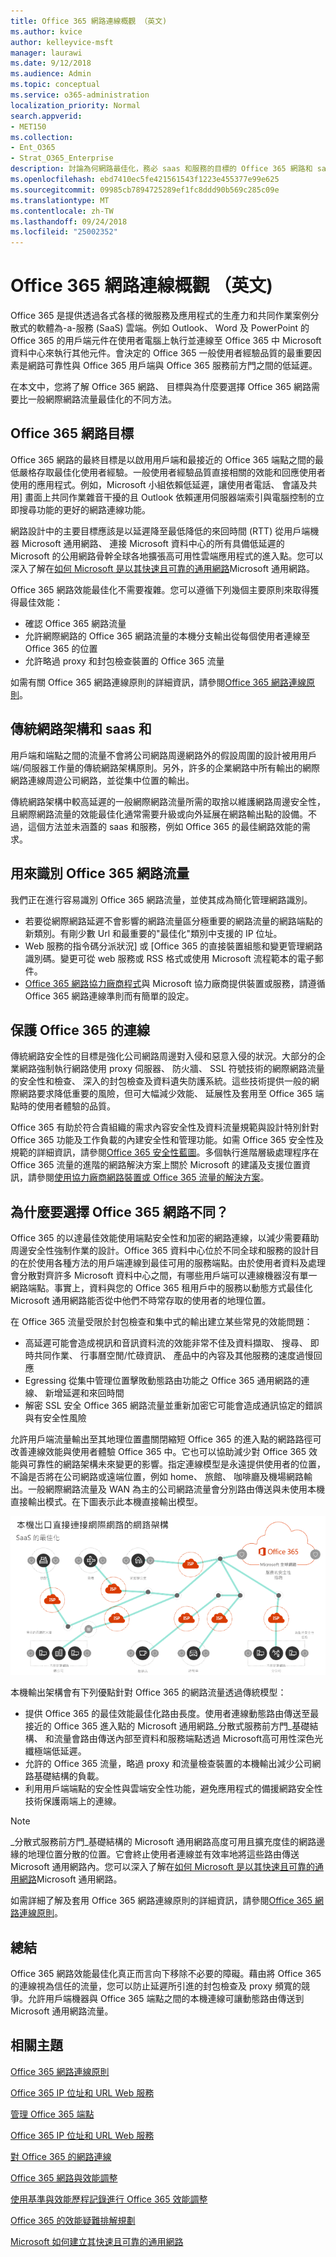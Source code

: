 ```yaml
---
title: Office 365 網路連線概觀 （英文)
ms.author: kvice
author: kelleyvice-msft
manager: laurawi
ms.date: 9/12/2018
ms.audience: Admin
ms.topic: conceptual
ms.service: o365-administration
localization_priority: Normal
search.appverid:
- MET150
ms.collection:
- Ent_O365
- Strat_O365_Enterprise
description: 討論為何網路最佳化，務必 saas 和服務的目標的 Office 365 網路和 saas 和需要不同的網路中其他工作負載的方式。
ms.openlocfilehash: ebd7410ec5fe421561543f1223e455377e99e625
ms.sourcegitcommit: 09985cb7894725289ef1fc8ddd90b569c285c09e
ms.translationtype: MT
ms.contentlocale: zh-TW
ms.lasthandoff: 09/24/2018
ms.locfileid: "25002352"
---
```

# <a name="office-365-network-connectivity-overview"></a>Office 365 網路連線概觀 （英文)

Office 365 是提供透過各式各樣的微服務及應用程式的生產力和共同作業案例分散式的軟體為-a-服務 (SaaS) 雲端。例如 Outlook、 Word 及 PowerPoint 的 Office 365 的用戶端元件在使用者電腦上執行並連線至 Office 365 中 Microsoft 資料中心來執行其他元件。會決定的 Office 365 一般使用者經驗品質的最重要因素是網路可靠性與 Office 365 用戶端與 Office 365 服務前方門之間的低延遲。

在本文中，您將了解 Office 365 網路、 目標與為什麼要選擇 Office 365 網路需要比一般網際網路流量最佳化的不同方法。

## <a name="office-365-networking-goals"></a>Office 365 網路目標

Office 365 網路的最終目標是以啟用用戶端和最接近的 Office 365 端點之間的最低嚴格存取最佳化使用者經驗。一般使用者經驗品質直接相關的效能和回應使用者使用的應用程式。例如，Microsoft 小組依賴低延遲，讓使用者電話、 會議及共用] 畫面上共同作業雜音干擾的且 Outlook 依賴運用伺服器端索引與電腦控制的立即搜尋功能的更好的網路連線功能。

網路設計中的主要目標應該是以延遲降至最低降低的來回時間 (RTT) 從用戶端機器 Microsoft 通用網路、 連接 Microsoft 資料中心的所有具備低延遲的 Microsoft 的公用網路骨幹全球各地擴張高可用性雲端應用程式的進入點。您可以深入了解在[如何 Microsoft 是以其快速且可靠的通用網路](https://azure.microsoft.com/en-us/blog/how-microsoft-builds-its-fast-and-reliable-global-network/)Microsoft 通用網路。

Office 365 網路效能最佳化不需要複雜。您可以遵循下列幾個主要原則來取得獲得最佳效能：

- 確認 Office 365 網路流量
- 允許網際網路的 Office 365 網路流量的本機分支輸出從每個使用者連線至 Office 365 的位置
- 允許略過 proxy 和封包檢查裝置的 Office 365 流量

如需有關 Office 365 網路連線原則的詳細資訊，請參閱[Office 365 網路連線原則](office-365-network-connectivity-principles.md)。

## <a name="traditional-network-architectures-and-saas"></a>傳統網路架構和 saas 和

用戶端和端點之間的流量不會將公司網路周邊網路外的假設周圍的設計被用用戶端/伺服器工作量的傳統網路架構原則。另外，許多的企業網路中所有輸出的網際網路連線周遊公司網路，並從集中位置的輸出。

傳統網路架構中較高延遲的一般網際網路流量所需的取捨以維護網路周邊安全性，且網際網路流量的效能最佳化通常需要升級或向外延展在網路輸出點的設備。不過，這個方法並未涵蓋的 saas 和服務，例如 Office 365 的最佳網路效能的需求。

## <a name="identifying-office-365-network-traffic"></a>用來識別 Office 365 網路流量

我們正在進行容易識別 Office 365 網路流量，並使其成為簡化管理網路識別。

- 若要從網際網路延遲不會影響的網路流量區分極重要的網路流量的網路端點的新類別。有剛少數 Url 和最重要的"最佳化"類別中支援的 IP 位址。
- Web 服務的指令碼分派狀況] 或 [Office 365 的直接裝置組態和變更管理網路識別碼。變更可從 web 服務或 RSS 格式或使用 Microsoft 流程範本的電子郵件。
- [Office 365 網路協力廠商程式](http://aka.ms/Office365NPP)與 Microsoft 協力廠商提供裝置或服務，請遵循 Office 365 網路連線準則而有簡單的設定。

## <a name="securing-office-365-connections"></a>保護 Office 365 的連線

傳統網路安全性的目標是強化公司網路周邊對入侵和惡意入侵的狀況。大部分的企業網路強制執行網路使用 proxy 伺服器、 防火牆、 SSL 符號技術的網際網路流量的安全性和檢查、 深入的封包檢查及資料遺失防護系統。這些技術提供一般的網際網路要求降低重要的風險，但可大幅減少效能、 延展性及套用至 Office 365 端點時的使用者體驗的品質。

Office 365 有助於符合貴組織的需求內容安全性及資料流量規範與設計特別針對 Office 365 功能及工作負載的內建安全性和管理功能。如需 Office 365 安全性及規範的詳細資訊，請參閱[Office 365 安全性藍圖](https://docs.microsoft.com/en-us/office365/securitycompliance/security-roadmap)。多個執行進階層級處理程序在 Office 365 流量的進階的網路解決方案上關於 Microsoft 的建議及支援位置資訊，請參閱[使用協力廠商網路裝置或 Office 365 流量的解決方案](https://support.microsoft.com/en-us/help/2690045)。

## <a name="why-is-office-365-networking-different"></a>為什麼要選擇 Office 365 網路不同？

Office 365 的以達最佳效能使用端點安全性和加密的網路連線，以減少需要藉助周邊安全性強制作業的設計。Office 365 資料中心位於不同全球和服務的設計目的在於使用各種方法的用戶端連線到最佳可用的服務端點。由於使用者資料及處理會分散對齊許多 Microsoft 資料中心之間，有哪些用戶端可以連線機器沒有單一網路端點。事實上，資料與您的 Office 365 租用戶中的服務以動態方式最佳化 Microsoft 通用網路能否從中他們不時常存取的使用者的地理位置。

在 Office 365 流量受限於封包檢查和集中式的輸出建立某些常見的效能問題：

- 高延遲可能會造成視訊和音訊資料流的效能非常不佳及資料擷取、 搜尋、 即時共同作業、 行事曆空閒/忙碌資訊、 產品中的內容及其他服務的速度過慢回應
- Egressing 從集中管理位置擊敗動態路由功能之 Office 365 通用網路的連線、 新增延遲和來回時間
- 解密 SSL 安全 Office 365 網路流量並重新加密它可能會造成通訊協定的錯誤與有安全性風險

允許用戶端流量輸出至其地理位置盡關閉縮短 Office 365 的進入點的網路路徑可改善連線效能與使用者體驗 Office 365 中。它也可以協助減少對 Office 365 效能與可靠性的網路架構未來變更的影響。指定連線模型是永遠提供使用者的位置，不論是否將在公司網路或遠端位置，例如 home、 旅館、 咖啡廳及機場網路輸出。一般網際網路流量及 WAN 為主的公司網路流量會分別路由傳送與未使用本機直接輸出模式。在下圖表示此本機直接輸出模型。

![本機輸出網路架構](media/6bc636b0-1234-4ceb-a45a-aadd1044b39c.png)

本機輸出架構會有下列優點針對 Office 365 的網路流量透過傳統模型：
  
- 提供 Office 365 的最佳效能最佳化路由長度。使用者連線動態路由傳送至最接近的 Office 365 進入點的 Microsoft 通用網路_分散式服務前方門_基礎結構、 和流量會路由傳送內部至資料和服務端點透過 Microsoft高可用性深色光纖極端低延遲。
- 允許的 Office 365 流量，略過 proxy 和流量檢查裝置的本機輸出減少公司網路基礎結構的負載。
- 利用用戶端端點的安全性與雲端安全性功能，避免應用程式的備援網路安全性技術保護兩端上的連線。

> [!NOTE]
> _分散式服務前方門_基礎結構的 Microsoft 通用網路高度可用且擴充度佳的網路邊緣的地理位置分散的位置。它會終止使用者連線並有效率地將這些路由傳送 Microsoft 通用網路內。您可以深入了解在[如何 Microsoft 是以其快速且可靠的通用網路](https://azure.microsoft.com/en-us/blog/how-microsoft-builds-its-fast-and-reliable-global-network/)Microsoft 通用網路。

如需詳細了解及套用 Office 365 網路連線原則的詳細資訊，請參閱[Office 365 網路連線原則](office-365-network-connectivity-principles#office-365-connectivity-principles)。

## <a name="conclusion"></a>總結

Office 365 網路效能最佳化真正而言向下移除不必要的障礙。藉由將 Office 365 的連線視為信任的流量，您可以防止延遲所引進的封包檢查及 proxy 頻寬的競爭。允許用戶端機器與 Office 365 端點之間的本機連線可讓動態路由傳送到 Microsoft 通用網路流量。

## <a name="related-topics"></a>相關主題

[Office 365 網路連線原則](office-365-network-connectivity-principles.md)

[Office 365 IP 位址和 URL Web 服務](office-365-ip-web-service.md)

[管理 Office 365 端點](managing-office-365-endpoints.md)

[Office 365 IP 位址和 URL Web 服務](office-365-ip-web-service.md)

[對 Office 365 的網路連線](network-connectivity.md)

[Office 365 網路與效能調整](network-planning-and-performance.md)

[使用基準與效能歷程記錄進行 Office 365 效能調整](performance-tuning-using-baselines-and-history.md)

[Office 365 的效能疑難排解規劃](performance-troubleshooting-plan.md)

[Microsoft 如何建立其快速且可靠的通用網路](https://azure.microsoft.com/en-us/blog/how-microsoft-builds-its-fast-and-reliable-global-network/)
